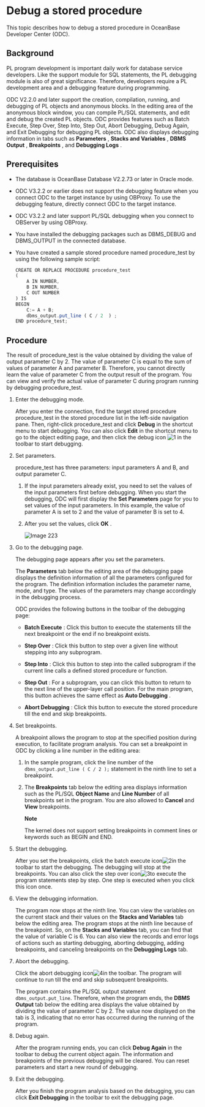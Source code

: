 Debug a stored procedure 
=============================================

This topic describes how to debug a stored procedure in OceanBase Developer Center (ODC). 

Background 
-------------------

PL program development is important daily work for database service developers. Like the support module for SQL statements, the PL debugging module is also of great significance. Therefore, developers require a PL development area and a debugging feature during programming. 

ODC V2.2.0 and later support the creation, compilation, running, and debugging of PL objects and anonymous blocks. In the editing area of the anonymous block window, you can compile PL/SQL statements, and edit and debug the created PL objects. ODC provides features such as Batch Execute, Step Over, Step Into, Step Out, Abort Debugging, Debug Again, and Exit Debugging for debugging PL objects. ODC also displays debugging information in tabs such as **Parameters** , **Stacks and Variables** , **DBMS Output** , **Breakpoints** , and **Debugging Logs** . 

Prerequisites 
----------------------

* The database is OceanBase Database V2.2.73 or later in Oracle mode.

  

* ODC V3.2.2 or earlier does not support the debugging feature when you connect ODC to the target instance by using OBProxy. To use the debugging feature, directly connect ODC to the target instance.

  

* ODC V3.2.2 and later support PL/SQL debugging when you connect to OBServer by using OBProxy.

  

* You have installed the debugging packages such as DBMS_DEBUG and DBMS_OUTPUT in the connected database.

  

* You have created a sample stored procedure named procedure_test by using the following sample script:

  ```javascript
  CREATE OR REPLACE PROCEDURE procedure_test
  (
      A IN NUMBER,
      B IN NUMBER,
      C OUT NUMBER
  ) IS
  BEGIN
      C:= A + B;
      dbms_output.put_line ( C / 2  ) ;
  END procedure_test;
  ```

  




Procedure 
------------------

The result of procedure_test is the value obtained by dividing the value of output parameter C by 2. The value of parameter C is equal to the sum of values of parameter A and parameter B. Therefore, you cannot directly learn the value of parameter C from the output result of the program. You can view and verify the actual value of parameter C during program running by debugging procedure_test. 

1. Enter the debugging mode. 

   After you enter the connection, find the target stored procedure procedure_test in the stored procedure list in the left-side navigation pane. Then, right-click procedure_test and click **Debug** in the shortcut menu to start debugging. You can also click **Edit** in the shortcut menu to go to the object editing page, and then click the debug icon ![1](https://help-static-aliyun-doc.aliyuncs.com/assets/img/en-US/2867570461/p377711.jpg) in the toolbar to start debugging.
   

2. Set parameters. 

   procedure_test has three parameters: input parameters A and B, and output parameter C. 
   1. If the input parameters already exist, you need to set the values of the input parameters first before debugging. When you start the debugging, ODC will first display the **Set Parameters** page for you to set values of the input parameters. In this example, the value of parameter A is set to 2 and the value of parameter B is set to 4.

      
   
   2. After you set the values, click **OK** . 

      ![Image 223](https://help-static-aliyun-doc.aliyuncs.com/assets/img/en-US/2867570461/p242630.png)
      
   

   

3. Go to the debugging page. 

   The debugging page appears after you set the parameters. 

   The **Parameters** tab below the editing area of the debugging page displays the definition information of all the parameters configured for the program. The definition information includes the parameter name, mode, and type. The values of the parameters may change accordingly in the debugging process. 

   ODC provides the following buttons in the toolbar of the debugging page:
   * **Batch Execute** : Click this button to execute the statements till the next breakpoint or the end if no breakpoint exists.

     
   
   * **Step Over** : Click this button to step over a given line without stepping into any subprogram.

     
   
   * **Step Into** : Click this button to step into the called subprogram if the current line calls a defined stored procedure or function.

     
   
   * **Step Out** : For a subprogram, you can click this button to return to the next line of the upper-layer call position. For the main program, this button achieves the same effect as **Auto Debugging** .

     
   
   * **Abort Debugging** : Click this button to execute the stored procedure till the end and skip breakpoints.

     
   

   

4. Set breakpoints. 

   A breakpoint allows the program to stop at the specified position during execution, to facilitate program analysis. You can set a breakpoint in ODC by clicking a line number in the editing area:
   1. In the sample program, click the line number of the `dbms_output.put_line ( C / 2 );` statement in the ninth line to set a breakpoint.

      
   
   2. The **Breakpoints** tab below the editing area displays information such as the PL/SQL **Object Name** and **Line Number** of all breakpoints set in the program. You are also allowed to **Cancel** and **View** breakpoints. 

      **Note**

      

      The kernel does not support setting breakpoints in comment lines or keywords such as BEGIN and END.
      
   

   

5. Start the debugging. 

   After you set the breakpoints, click the batch execute icon![2](https://help-static-aliyun-doc.aliyuncs.com/assets/img/en-US/2867570461/p377714.jpg)in the toolbar to start the debugging. The debugging will stop at the breakpoints. You can also click the step over icon![3](https://help-static-aliyun-doc.aliyuncs.com/assets/img/en-US/2867570461/p377715.jpg)to execute the program statements step by step. One step is executed when you click this icon once.
   

6. View the debugging information. 

   The program now stops at the ninth line. You can view the variables on the current stack and their values on the **Stacks and Variables** tab below the editing area. The program stops at the ninth line because of the breakpoint. So, on the **Stacks and Variables** tab, you can find that the value of variable C is 6. You can also view the records and error logs of actions such as starting debugging, aborting debugging, adding breakpoints, and canceling breakpoints on the **Debugging Logs** tab.
   

7. Abort the debugging. 

   Click the abort debugging icon![4](https://help-static-aliyun-doc.aliyuncs.com/assets/img/en-US/2867570461/p377717.jpg)in the toolbar. The program will continue to run till the end and skip subsequent breakpoints.

   The program contains the PL/SQL output statement `dbms_output.put_line`. Therefore, when the program ends, the **DBMS Output** tab below the editing area displays the value obtained by dividing the value of parameter C by 2. The value now displayed on the tab is 3, indicating that no error has occurred during the running of the program.
   

8. Debug again. 

   After the program running ends, you can click **Debug Again** in the toolbar to debug the current object again. The information and breakpoints of the previous debugging will be cleared. You can reset parameters and start a new round of debugging.
   

9. Exit the debugging. 

   After you finish the program analysis based on the debugging, you can click **Exit Debugging** in the toolbar to exit the debugging page.
   



